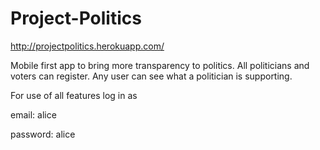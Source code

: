 # Project-Politics

http://projectpolitics.herokuapp.com/

Mobile first app to bring more transparency to politics. All politicians and voters can register. Any user can see what a politician is supporting.

For use of all features log in as 

email: alice

password: alice
